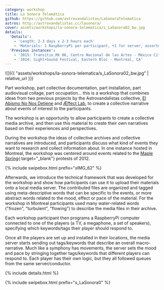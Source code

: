 ```yaml
---
category: workshop
title: La Sonora Telemática
github: https://github.com/astrovandalistas/LaSonoraTelematica
astros: http://astrovandalistas.cc/lasonora/
cover: assets/workshops/la-sonora-telematica/s_LaSonora02_bw.jpg
details:
  'Details':
    - 'Length: 2-3 days x 2-3 hours each'
    - 'Materials: 1 RaspberryPi per participant, +1 for server, assortment of TVs, projectors, speakers'
  'Previous instances':
    - '2015: Transitio_MX 06, Centro Nacional de las Artes - México City, MX'
    - '2014: Sight+Sound Festival, Eastern Bloc - Montréal, CA'
---
```

![]({{ "assets/workshops/la-sonora-telematica/s_LaSonora02_bw.jpg" | relative_url }})

Part workshop, part collective documentation, part installation, part audiovisual collage, part occupation... this is a workshop that combines ideas from two previous projects by the Astrovandalistas collective, [El Abismo No Nos Detiene](../el-abismo/) and [Æffect Lab](../aeffectlab/), to create a collective narrative about events of interest to the participants.

The workshop is an opportunity to allow participants to create a collective media archive, and then use this material to create their own narratives based on their experiences and perspectives.

During the workshop the ideas of collective archives and collective narratives are introduced, and participants discuss what kind of events they want to research and collect information about. In one instance hosted in Montreal, the workshop was centered around events related to the [Maple Spring](http://en.wikipedia.org/wiki/2012_Quebec_student_protests){:target="_blank"} protests of 2012.

{% include swipebox.html prefix="xIMG_62" %}

Afterwards, we introduce the technical framework that was developed for the workshop and show how participants can use it to upload their materials onto a local media server. The contributed files are organized and tagged using meta-descriptive words that can be specific to the events, or more abstract words related to the mood, effect or pace of the material. For the workshop in Montreal participants used many water-related words ("frozen", "turbulent", "flowing") to describe the media files in their archive.

Each workshop participant then programs a RaspberryPi computer connected to one of the players (a TV, a megaphone, a set of speakers), specifying which keywords/tags their player should respond to.

Once all the players are set up and installed in their locations, the media server starts sending out tags/keywords that describe an overall macro-narrative. Much like a symphony has movements, the server sets the mood and pace by stringing together tags/keywords that different players can respond to. Each player has their own logic, but they all followed queues from the same server/conductor.

{% include details.html %}

{% include swipebox.html prefix="s_LaSonora0" %}
